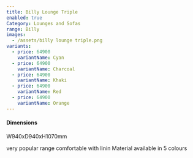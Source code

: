 ```yaml
---
title: Billy Lounge Triple
enabled: true
Category: Lounges and Sofas
range: Billy
images:
  - /assets/billy lounge triple.png
variants:
  - price: 64900
    variantName: Cyan
  - price: 64900
    variantName: Charcoal
  - price: 64900
    variantName: Khaki
  - price: 64900
    variantName: Red
  - price: 64900
    variantName: Orange
---
```


#### Dimensions

W940xD940xH1070mm

very popular range comfortable with linin Material available in 5 colours
